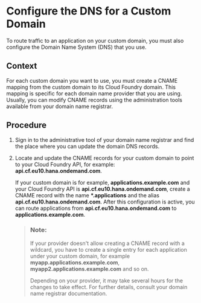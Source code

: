 <!-- loioec2903f6c1a7400aabd77fbbbdefa25b -->

# Configure the DNS for a Custom Domain

To route traffic to an application on your custom domain, you must also configure the Domain Name System \(DNS\) that you use.



<a name="loioec2903f6c1a7400aabd77fbbbdefa25b__context_fc5_bbc_mgb"/>

## Context

For each custom domain you want to use, you must create a CNAME mapping from the custom domain to its Cloud Foundry domain. This mapping is specific for each domain name provider that you are using. Usually, you can modify CNAME records using the administration tools available from your domain name registrar.



<a name="loioec2903f6c1a7400aabd77fbbbdefa25b__steps_gc5_bbc_mgb"/>

## Procedure

1.  Sign in to the administrative tool of your domain name registrar and find the place where you can update the domain DNS records.

2.  Locate and update the CNAME records for your custom domain to point to your Cloud Foundry API, for example: **api.cf.eu10.hana.ondemand.com**.

    If your custom domain is for example, **applications.example.com** and your Cloud Foundry API is **api.cf.eu10.hana.ondemand.com**, create a CNAME record with the name **\*.applications** and the alias **api.cf.eu10.hana.ondemand.com**. After this configuration is active, you can route applications from **api.cf.eu10.hana.ondemand.com** to **applications.example.com**.

    > ### Note:  
    > If your provider doesn't allow creating a CNAME record with a wildcard, you have to create a single entry for each application under your custom domain, for example **myapp.applications.example.com**, **myapp2.applications.example.com** and so on.
    > 
    > Depending on your provider, it may take several hours for the changes to take effect. For further details, consult your domain name registrar documentation.


